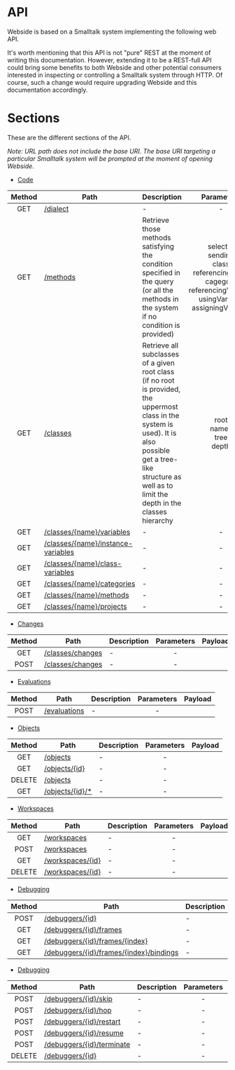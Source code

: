# API
Webside is based on a Smalltalk system implementing the following web API.

It's worth mentioning that this API is not "pure" REST at the moment of writing this documentation. However, extending it to be a REST-full API could bring some benefits to both Webside and other potential consumers interested in inspecting or controlling a Smalltalk system through HTTP. Of course, such a change would require upgrading Webside and this documentation accordingly.

# Sections
These are the different sections of the API.

_Note: URL path does not include the base URI. The base URI targeting a particular Smalltalk system will be prompted at the moment of opening Webside._

* [Code](code)

| Method | Path | Description | Parameters | Payload |
| :--: | -- | -- | :--: | -- |
| GET | [/dialect](code/get-dialect.md) | - | - | | - |
| GET | [/methods](code/methods/get.md) | Retrieve those methods satisfying the condition specified in the query (or all the methods in the system if no condition is provided) | selector<br />sending<br />class<br />referencingClass<br />cagegory<br />referencingVariable<br />usingVariable<br />assigningVariable | | - |
| GET | [/classes](code/classes/get.md) | Retrieve all subclasses of a given root class (if no root is provided, the uppermost class in the system is used). It is also possible get a tree-like structure as well as to limit the depth in the classes hierarchy | root<br />names<br />tree<br />depth | | - |
| GET | [/classes/{name}/variables](code/classes/variables/get.md) | - | - | | - |
| GET | [/classes/{name}/instance-variables](code/classes/instance-variables/get.md) | - | - | | - |
| GET | [/classes/{name}/class-variables](code/classes/class-variables/get.md) | - | - | | - |
| GET | [/classes/{name}/categories](code/classes/categories/get.md) | - | - | | - |
| GET | [/classes/{name}/methods](code/classes/methods/get.md) | - | - | | - |
| GET | [/classes/{name}/projects](code/projects/get.md) | - | - | | - |

* [Changes](changes)

| Method | Path | Description | Parameters | Payload |
| :--: | -- | -- | :--: | -- |
| GET | [/classes/changes](changes/get.md) | - | - | | - |
| POST | [/classes/changes](changes/post.md) | - | - | | - |

* [Evaluations](evaluations)

| Method | Path | Description | Parameters | Payload |
| :--: | -- | -- | :--: | -- |
| POST | [/evaluations](evaluations/post.md) | - | - | | - |

* [Objects](objects)

| Method | Path | Description | Parameters | Payload |
| :--: | -- | -- | :--: | -- |
| GET | [/objects](objects/get.md) | - | - | | - |
| GET | [/objects/{id}](objects/get-id.md) | - | - | | - |
| DELETE | [/objects](objects/delete.md) | - | - | | - |
| GET | [/objects/{id}/*](objects/get-slot.md) | - | - | | - |

* [Workspaces](workspaces)

| Method | Path | Description | Parameters | Payload |
| :--: | -- | -- | :--: | -- |
| GET | [/workspaces](workspaces/get.md) | - | - | | - |
| POST | [/workspaces](workspaces/post.md) | - | - | | - |
| GET | [/workspaces/{id}](workspaces/get-id.md) | - | - | | - |
| DELETE | [/workspaces/{id}](workspaces/delete.md) | - | - | | - |

* [Debugging](debugging)

| Method | Path | Description | Parameters | Payload |
| :--: | -- | -- | :--: | -- |
| POST | [/debuggers/{id}](debuggers/post.md) | - | - | | - |
| GET | [/debuggers/{id}/frames](debuggers/frames/get.md) | - | - | | - |
| GET | [/debuggers/{id}/frames/{index}](debuggers/frame/get.md) | - | - | | - |
| GET | [/debuggers/{id}/frames/{index}/bindings](debuggers/frame/bindings/get.md) | - | - | | - |

* [Debugging](debugging)

| Method | Path | Description | Parameters | Payload |
| :--: | -- | -- | :--: | -- |
| POST | [/debuggers/{id}/skip](debuggers/skip.md) | - | - | | - |
| POST | [/debuggers/{id}/hop](debuggers/hop.md) | - | - | | - |
| POST | [/debuggers/{id}/restart](debuggers/restart.md) | - | - | | - |
| POST | [/debuggers/{id}/resume](debuggers/resume.md) | - | - | | - |
| POST | [/debuggers/{id}/terminate](debuggers/terminate.md) | - | - | | - |
| DELETE | [/debuggers/{id}](debuggers/delete.md) | - | - | | - |
